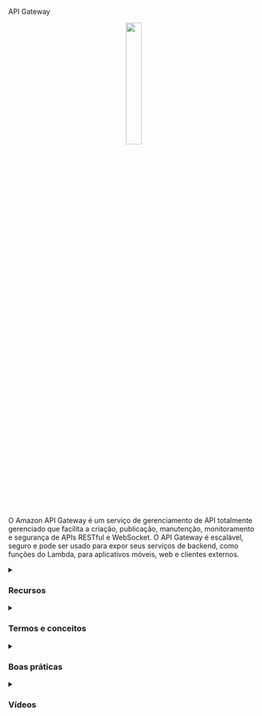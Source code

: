 API Gateway
<div align="center">
  <img src="https://creazilla-store.fra1.digitaloceanspaces.com/cliparts/7796517/api-gateway-icon-aws-clipart-xl.png" width="25%">
</div>

O Amazon API Gateway é um serviço de gerenciamento de API totalmente gerenciado que facilita a criação, publicação, manutenção, monitoramento e segurança de APIs RESTful e WebSocket. O API Gateway é escalável, seguro e pode ser usado para expor seus serviços de backend, como funções do Lambda, para aplicativos móveis, web e clientes externos.
<details><summary> <h3>Recursos</h3></summary>
<ul>
    <li><b>Gerenciamento de API:</b> O Amazon API Gateway facilita a criação, publicação, manutenção e monitoramento de APIs RESTful e WebSocket.</li>
    <li><b>Integração com outros serviços AWS:</b> O Amazon API Gateway pode ser facilmente integrado com outros serviços AWS, como Lambda, DynamoDB e S3.</li>
    <li><b>Escalabilidade:</b> O Amazon API Gateway é altamente escalável e pode lidar com cargas de trabalho de qualquer tamanho.</li>
    <li><b>Segurança:</b> O Amazon API Gateway oferece recursos de segurança integrados, como autenticação e autorização de API, para proteger suas APIs e recursos de backend.</li>
    <li><b>Cache:</b> O Amazon API Gateway oferece recursos de cache integrados para melhorar o desempenho da API e reduzir o tráfego de rede para seus recursos de backend.</li>
</ul> 
</details>
<details><summary> <h3>Termos e conceitos</h3></summary>
<ul>
<li><b>API:</b> Uma API é um conjunto de definições e protocolos que permite a comunicação entre aplicativos e serviços.</li>
<li><b>Endpoints:</b> Um endpoint é um URL que representa um serviço, como uma função do Lambda ou uma instância do Amazon EC2, e que pode ser acessado por meio de uma API.</li>
<li><b>Integração:</b> Uma integração é um link entre um endpoint da API e um serviço de backend, como uma função do Lambda ou uma instância do Amazon EC2.</li>
<li><b>Modelo de dados:</b> Um modelo de dados é uma definição dos dados que são usados na API.</li>
<li><b>Recursos:</b> Um recurso é uma entidade que é exposta por uma API, como uma imagem, um produto ou um usuário.</li>
<li><b>Gateway:</b> Um gateway é um servidor que atua como um intermediário entre clientes e serviços, como uma função do Lambda ou uma instância do Amazon EC2.</li>
<li><b>Política de segurança:</b> A política de segurança controla as permissões que uma API do Gateway da API do Amazon tem para acessar recursos da AWS.</li>
<li><b>Plano de API:</b> Um plano de API é um conjunto de recursos e limites que determinam o acesso à API e ao uso dos recursos da API.</li>
</ul>
</details>

<details><summary><h3>Boas práticas</h3></summary>
  

Algumas boas práticas para o uso do Amazon API Gateway incluem:
<ul>
  <li>Projetar APIs simples e fáceis de usar, seguindo os padrões RESTful</li>
  <li>Usar a autenticação adequada para proteger a API contra acesso não autorizado, como o uso de tokens de acesso e chaves de API</li>
  <li>Implementar um limite de taxa para limitar o número de solicitações que podem ser feitas à API em um determinado período de tempo</li>
  <li>Usar a compressão para reduzir o tamanho das respostas da API, melhorando a performance da mesma</li>
  <li>Usar o cache de API para reduzir a latência e o número de chamadas à infraestrutura backend</li>
  <li>Gerenciar e monitorar os logs da API para solução de problemas e depuração</li>
  <li>Usar as opções de versionamento e controle de acesso para rastrear e gerenciar alterações nas APIs</li>
  <li>Configurar as políticas de controle de acesso para limitar o acesso à API e aos recursos usados por ela</li>
  <li>Usar os recursos de monitoramento, como o Amazon CloudWatch, para monitorar e analisar o desempenho e a eficiência da API</li>
  <li>Testar e validar a API antes de implantá-la em produção</li>
</ul>
</details>

<details><summary><h3>Vídeos</h3></summary>
  <div align="center">
    <a href="https://www.youtube.com/watch?v=_DtbFGMXzjo" target="_blank">
        <img width="640" height="360" src="https://i.ytimg.com/vi/_DtbFGMXzjo/hq720.jpg?sqp=-oaymwEnCNAFEJQDSFryq4qpAxkIARUAAIhCGAHYAQHiAQoIGBACGAY4AUAB&rs=AOn4CLBCUAg3XvNcqYMR2N00ClEMXy8OyQ" alt="Watch Video" />
    </a>
  </div>
</details>
